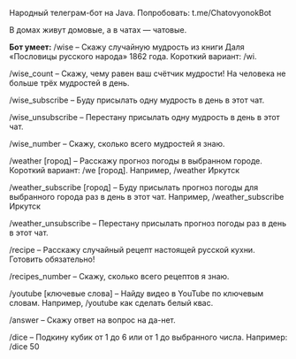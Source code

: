 Народный телеграм-бот на Java. Попробовать: t.me/ChatovyonokBot

В домах живут домовые, а в чатах  — чатовые. 

**Бот умеет:**
/wise – Скажу случайную мудрость из книги Даля «Пословицы русского народа» 1862 года. Короткий вариант: /wi.

/wise_count – Скажу, чему равен ваш счётчик мудрости! На человека не больше трёх мудростей в день.

/wise_subscribe – Буду присылать одну мудрость в день в этот чат.

/wise_unsubscribe – Перестану присылать одну мудрость в день в этот чат.

/wise_number – Скажу, сколько всего мудростей я знаю.

/weather [город] – Расскажу прогноз погоды в выбранном городе. Короткий вариант: /we [город].
Например, /weather Иркутск

/weather_subscribe [город] – Буду присылать прогноз погоды для выбранного города раз в день в этот чат.
Например, /weather_subscribe Иркутск

/weather_unsubscribe – Перестану присылать прогноз погоды раз в день в этот чат.

/recipe – Расскажу случайный рецепт настоящей русской кухни. Готовить обязательно!

/recipes_number – Скажу, сколько всего рецептов я знаю.

/youtube [ключевые слова] – Найду видео в YouTube по ключевым словам.
Например, /youtube как сделать белый квас.

/answer – Скажу ответ на вопрос на да-нет.

/dice – Подкину кубик от 1 до 6 или от 1 до выбранного числа.
Например: /dice 50
